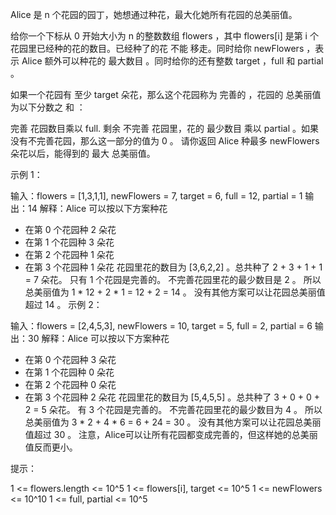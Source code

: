 Alice 是 n 个花园的园丁，她想通过种花，最大化她所有花园的总美丽值。

给你一个下标从 0 开始大小为 n 的整数数组 flowers ，其中 flowers[i] 是第 i 个花园里已经种的花的数目。已经种了的花 不能
移走。同时给你 newFlowers ，表示 Alice 额外可以种花的 最大数目 。同时给你的还有整数 target ，full 和 partial 。

如果一个花园有 至少 target 朵花，那么这个花园称为 完善的 ，花园的 总美丽值 为以下分数之 和 ：

完善 花园数目乘以 full.
剩余 不完善 花园里，花的 最少数目 乘以 partial 。如果没有不完善花园，那么这一部分的值为 0 。
请你返回 Alice 种最多 newFlowers 朵花以后，能得到的 最大 总美丽值。

示例 1：

输入：flowers = [1,3,1,1], newFlowers = 7, target = 6, full = 12, partial = 1
输出：14
解释：Alice 可以按以下方案种花

- 在第 0 个花园种 2 朵花
- 在第 1 个花园种 3 朵花
- 在第 2 个花园种 1 朵花
- 在第 3 个花园种 1 朵花
  花园里花的数目为 [3,6,2,2] 。总共种了 2 + 3 + 1 + 1 = 7 朵花。
  只有 1 个花园是完善的。
  不完善花园里花的最少数目是 2 。
  所以总美丽值为 1 * 12 + 2 * 1 = 12 + 2 = 14 。
  没有其他方案可以让花园总美丽值超过 14 。
  示例 2：

输入：flowers = [2,4,5,3], newFlowers = 10, target = 5, full = 2, partial = 6
输出：30
解释：Alice 可以按以下方案种花

- 在第 0 个花园种 3 朵花
- 在第 1 个花园种 0 朵花
- 在第 2 个花园种 0 朵花
- 在第 3 个花园种 2 朵花
  花园里花的数目为 [5,4,5,5] 。总共种了 3 + 0 + 0 + 2 = 5 朵花。
  有 3 个花园是完善的。
  不完善花园里花的最少数目为 4 。
  所以总美丽值为 3 * 2 + 4 * 6 = 6 + 24 = 30 。
  没有其他方案可以让花园总美丽值超过 30 。
  注意，Alice可以让所有花园都变成完善的，但这样她的总美丽值反而更小。

提示：

1 <= flowers.length <= 10^5
1 <= flowers[i], target <= 10^5
1 <= newFlowers <= 10^10
1 <= full, partial <= 10^5
